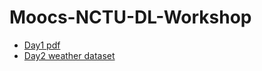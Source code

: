 # Moocs-NCTU-DL-Workshop

- [Day1 pdf](https://drive.google.com/file/d/1fEqIc9K__tTHGkvhmiTaZciqO0vGNuDg/view?usp=sharing)
- [Day2 weather dataset](https://drive.google.com/file/d/1NWqeDR_yrnACbOBhRjrV5KDfdEjd0Jka/view?usp=sharing)
